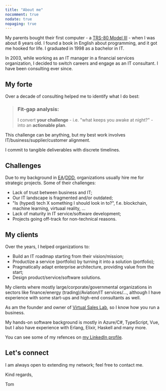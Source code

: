 ```yaml
---
title: "About me"
nocomment: true
nodate: true
nopaging: true
---
```


My parents bought their first computer - a [TRS-80 Model III](https://en.wikipedia.org/wiki/TRS-80) - when I was about 8 years old. I found a book in English about programming, and it got me hooked for life. I graduated in 1998 as a bachelor in IT. 

In 2003, while working as an IT manager in a financial services organization, I decided to switch careers and engage as an IT consultant. I have been consulting ever since.

## My forte

Over a decade of consulting helped me to identify what I do best: 

<blockquote>
 <h3>Fit-gap analysis:</h3>
 I convert <b>your challenge</b> - i.e. "what keeps you awake at night?" - into an <b>actionable plan</b>.
 </blockquote>

This challenge can be anything, but my best work involves IT/business/supplier/customer alignment.

I commit to tangible deliverables with discrete timelines. 

## Challenges

Due to my background in [EA](https://en.wikipedia.org/wiki/Enterprise_architecture)/[DDD](https://en.wikipedia.org/wiki/Domain-driven_design), organizations usually hire me for strategic projects. Some of their challenges:
 
 - Lack of trust between business and IT;
 - Our IT landscape is fragmented and/or outdated;
 - "Is (hyped) tech X something I should look in to?", f.e. blockchain, machine learning, virtuaal reality, ...
 - Lack of maturity in IT service/software development;
 - Projects going off-track for non-technical reasons.

## My clients

Over the years, I helped organizations to:
 
 - Build an IT roadmap starting from their vision/mission;
 - Productize a service (portfolio) by turning it into a solution (portfolio);
 - Pragmatically adapt enterprise architecture, providing value from the start;
 - Design product/service/software solutions.

My clients where mostly large/corporate/governmental organizations in sectors like finance/energy (trading)/Aviation/IT services/..., although I have experience with some start-ups and high-end consultants as well.

As am the founder and owner of [Virtual Sales Lab](https://virtualsaleslab.com), so I know how you run a business.

My hands-on software background is mostly in Azure/C#, TypeScript, Vue, but I also have experience with Erlang, Elixir, Haskell and many more.

You can see some of my refences on [my LinkedIn profile](https://www.linkedin.com/in/tomjanssens/).

## Let's connect

I am always open to extending my network; feel free to contact me.

Kind regards,

Tom
